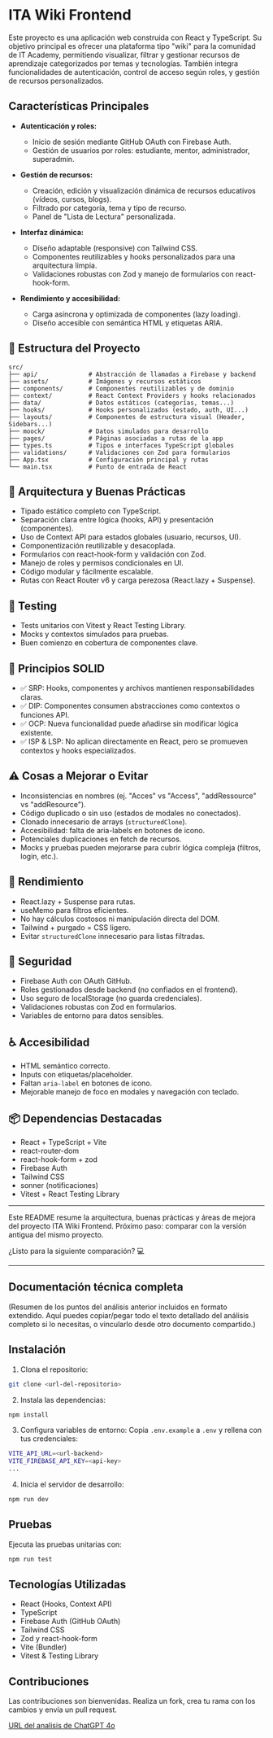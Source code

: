 # ITA Wiki Frontend

Este proyecto es una aplicación web construida con React y TypeScript. Su objetivo principal es ofrecer una plataforma tipo "wiki" para la comunidad de IT Academy, permitiendo visualizar, filtrar y gestionar recursos de aprendizaje categorizados por temas y tecnologías. También integra funcionalidades de autenticación, control de acceso según roles, y gestión de recursos personalizados.

## Características Principales

- **Autenticación y roles:**
  - Inicio de sesión mediante GitHub OAuth con Firebase Auth.
  - Gestión de usuarios por roles: estudiante, mentor, administrador, superadmin.

- **Gestión de recursos:**
  - Creación, edición y visualización dinámica de recursos educativos (vídeos, cursos, blogs).
  - Filtrado por categoría, tema y tipo de recurso.
  - Panel de "Lista de Lectura" personalizada.

- **Interfaz dinámica:**
  - Diseño adaptable (responsive) con Tailwind CSS.
  - Componentes reutilizables y hooks personalizados para una arquitectura limpia.
  - Validaciones robustas con Zod y manejo de formularios con react-hook-form.

- **Rendimiento y accesibilidad:**
  - Carga asíncrona y optimizada de componentes (lazy loading).
  - Diseño accesible con semántica HTML y etiquetas ARIA.

## 🧱 Estructura del Proyecto

```text
src/
├── api/              # Abstracción de llamadas a Firebase y backend
├── assets/           # Imágenes y recursos estáticos
├── components/       # Componentes reutilizables y de dominio
├── context/          # React Context Providers y hooks relacionados
├── data/             # Datos estáticos (categorías, temas...)
├── hooks/            # Hooks personalizados (estado, auth, UI...)
├── layouts/          # Componentes de estructura visual (Header, Sidebars...)
├── moock/            # Datos simulados para desarrollo
├── pages/            # Páginas asociadas a rutas de la app
├── types.ts          # Tipos e interfaces TypeScript globales
├── validations/      # Validaciones con Zod para formularios
├── App.tsx           # Configuración principal y rutas
└── main.tsx          # Punto de entrada de React
```

## 🧠 Arquitectura y Buenas Prácticas

- Tipado estático completo con TypeScript.
- Separación clara entre lógica (hooks, API) y presentación (componentes).
- Uso de Context API para estados globales (usuario, recursos, UI).
- Componentización reutilizable y desacoplada.
- Formularios con react-hook-form y validación con Zod.
- Manejo de roles y permisos condicionales en UI.
- Código modular y fácilmente escalable.
- Rutas con React Router v6 y carga perezosa (React.lazy + Suspense).

## 🧪 Testing

- Tests unitarios con Vitest y React Testing Library.
- Mocks y contextos simulados para pruebas.
- Buen comienzo en cobertura de componentes clave.

## 🧱 Principios SOLID

- ✅ SRP: Hooks, componentes y archivos mantienen responsabilidades claras.
- ✅ DIP: Componentes consumen abstracciones como contextos o funciones API.
- ✅ OCP: Nueva funcionalidad puede añadirse sin modificar lógica existente.
- ✅ ISP & LSP: No aplican directamente en React, pero se promueven contextos y hooks especializados.

## ⚠️ Cosas a Mejorar o Evitar

- Inconsistencias en nombres (ej. "Acces" vs "Access", "addRessource" vs "addResource").
- Código duplicado o sin uso (estados de modales no conectados).
- Clonado innecesario de arrays (`structuredClone`).
- Accesibilidad: falta de aria-labels en botones de icono.
- Potenciales duplicaciones en fetch de recursos.
- Mocks y pruebas pueden mejorarse para cubrir lógica compleja (filtros, login, etc.).

## 🚀 Rendimiento

- React.lazy + Suspense para rutas.
- useMemo para filtros eficientes.
- No hay cálculos costosos ni manipulación directa del DOM.
- Tailwind + purgado = CSS ligero.
- Evitar `structuredClone` innecesario para listas filtradas.

## 🔐 Seguridad

- Firebase Auth con OAuth GitHub.
- Roles gestionados desde backend (no confiados en el frontend).
- Uso seguro de localStorage (no guarda credenciales).
- Validaciones robustas con Zod en formularios.
- Variables de entorno para datos sensibles.

## ♿ Accesibilidad

- HTML semántico correcto.
- Inputs con etiquetas/placeholder.
- Faltan `aria-label` en botones de icono.
- Mejorable manejo de foco en modales y navegación con teclado.

## 📦 Dependencias Destacadas

- React + TypeScript + Vite
- react-router-dom
- react-hook-form + zod
- Firebase Auth
- Tailwind CSS
- sonner (notificaciones)
- Vitest + React Testing Library

---

Este README resume la arquitectura, buenas prácticas y áreas de mejora del proyecto ITA Wiki Frontend. Próximo paso: comparar con la versión antigua del mismo proyecto.

¿Listo para la siguiente comparación? 💻

---

## Documentación técnica completa

(Resumen de los puntos del análisis anterior incluidos en formato extendido. Aquí puedes copiar/pegar todo el texto detallado del análisis completo si lo necesitas, o vincularlo desde otro documento compartido.)

## Instalación

1. Clona el repositorio:

```bash
git clone <url-del-repositorio>
```

2. Instala las dependencias:

```bash
npm install
```

3. Configura variables de entorno:
Copia `.env.example` a `.env` y rellena con tus credenciales:

```bash
VITE_API_URL=<url-backend>
VITE_FIREBASE_API_KEY=<api-key>
...
```

4. Inicia el servidor de desarrollo:

```bash
npm run dev
```

## Pruebas

Ejecuta las pruebas unitarias con:

```bash
npm run test
```

## Tecnologías Utilizadas

- React (Hooks, Context API)
- TypeScript
- Firebase Auth (GitHub OAuth)
- Tailwind CSS
- Zod y react-hook-form
- Vite (Bundler)
- Vitest & Testing Library

## Contribuciones

Las contribuciones son bienvenidas. Realiza un fork, crea tu rama con los cambios y envía un pull request.

[URL del analisis de ChatGPT 4o](https://chatgpt.com/share/67e20c6a-21cc-8004-aebb-ae33bd543d63)
